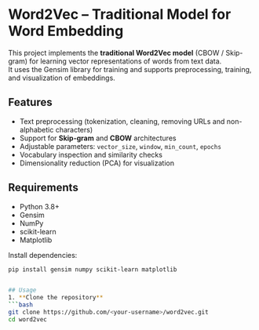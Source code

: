 # Word2Vec – Traditional Model for Word Embedding

This project implements the **traditional Word2Vec model** (CBOW / Skip-gram) for learning vector representations of words from text data.  
It uses the Gensim library for training and supports preprocessing, training, and visualization of embeddings.

## Features
- Text preprocessing (tokenization, cleaning, removing URLs and non-alphabetic characters)
- Support for **Skip-gram** and **CBOW** architectures
- Adjustable parameters: `vector_size`, `window`, `min_count`, `epochs`
- Vocabulary inspection and similarity checks
- Dimensionality reduction (PCA) for visualization

## Requirements
- Python 3.8+
- Gensim
- NumPy
- scikit-learn
- Matplotlib

Install dependencies:
```bash
pip install gensim numpy scikit-learn matplotlib


## Usage
1. **Clone the repository**
```bash
git clone https://github.com/<your-username>/word2vec.git
cd word2vec

